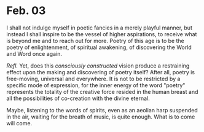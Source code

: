 # Feb. 03

I shall not indulge myself in poetic fancies in a merely playful manner, but instead I shall inspire to be the vessel of higher aspirations, to receive what is beyond me and to reach out for more. Poetry of this age is to be the poetry of enlightenment, of spiritual awakening, of discovering the World and Word once again.

_Refl._ Yet, does this _consciously constructed_ vision produce a restraining effect upon the making and discovering of poetry itself? After all, poetry is free-moving, universal and everywhere. It is not to be restricted by a specific mode of expression, for the inner energy of the word "poetry" represents the totality of the creative force resided in the human breast and all the possibilities of co-creation with the divine eternal.

Maybe, listening to the words of spirits, even as an aeolian harp suspended in the air, waiting for the breath of music, is quite enough. What is to come will come.

